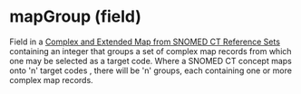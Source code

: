 # mapGroup (field)

Field in a [Complex and Extended Map from SNOMED CT Reference Sets](../../../reference-set-release-file-specification/5.2-reference-set-types/5.2.3-map-reference-sets/5.2.3.3-complex-and-extended-map-from-snomed-ct-reference-sets.md) containing an integer that groups a set of complex map records from which one may be selected as a target code. Where a SNOMED CT concept maps onto 'n' target codes , there will be 'n' groups, each containing one or more complex map records.
